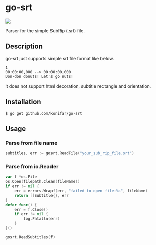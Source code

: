 # go-srt
[![](https://github.com/konifar/go-srt/workflows/static_check/badge.svg)](https://github.com/konifar/go-srt/actions)

Parser for the simple SubRip (.srt) file.

## Description

go-srt just supports simple srt file format like below.

```
1
00:00:00,000 --> 00:00:00,000
Don-don donuts! Let's go nuts!
```

it does not support html decoration, subtitle rectangle and orientation. 

## Installation

```shell
$ go get github.com/konifar/go-srt
```

## Usage

### Parse from file name

```go
subtitles, err := gosrt.ReadFile("your_sub_rip_file.srt")
```

### Parse from io.Reader

```go
var f *os.File
os.Open(filepath.Clean(fileName))
if err != nil {
    err = errors.Wrapf(err, "failed to open file:%s", fileName)
    return []Subtitle{}, err
}
defer func() {
    err = f.Close()
    if err != nil {
        log.Fatalln(err)
    }
}()

gosrt.ReadSubtitles(f)
```